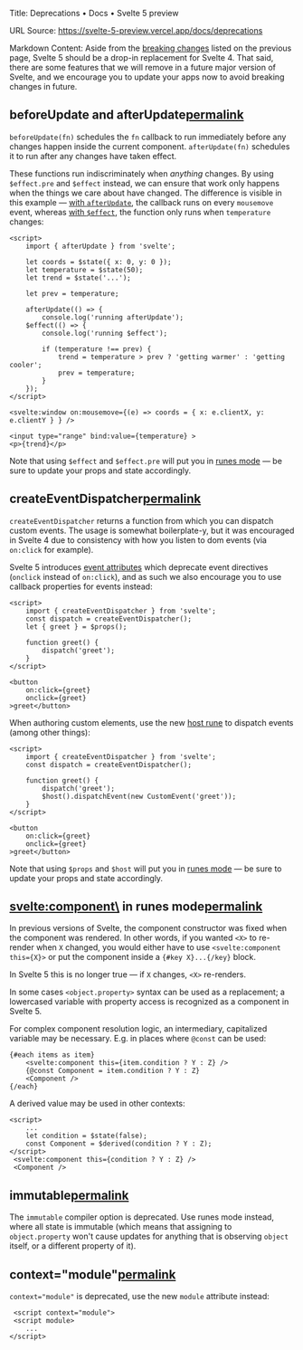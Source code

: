 Title: Deprecations • Docs • Svelte 5 preview

URL Source: https://svelte-5-preview.vercel.app/docs/deprecations

Markdown Content:
Aside from the [breaking changes](https://svelte-5-preview.vercel.app/docs/breaking-changes) listed on the previous page, Svelte 5 should be a drop-in replacement for Svelte 4. That said, there are some features that we will remove in a future major version of Svelte, and we encourage you to update your apps now to avoid breaking changes in future.

beforeUpdate and afterUpdate[permalink](https://svelte-5-preview.vercel.app/docs/deprecations#beforeupdate-and-afterupdate)
---------------------------------------------------------------------------------------------------------------------------

`beforeUpdate(fn)` schedules the `fn` callback to run immediately before any changes happen inside the current component. `afterUpdate(fn)` schedules it to run after any changes have taken effect.

These functions run indiscriminately when _anything_ changes. By using `$effect.pre` and `$effect` instead, we can ensure that work only happens when the things we care about have changed. The difference is visible in this example — [with `afterUpdate`](https://svelte-5-preview.vercel.app/#H4sIAAAAAAAAE21STW-DMAz9K140CSpVtJddUmDaj5i0aezAwKBI-VJi6CqU_74AY-WwiyPbz37PdibWCYme8Y-J6Voh4-zFWnZkdLOz40eUhNH3ZnDNHMl944SlstIVCWWNI5ig7gjdq21rQgjQOaMgWUuTSwRGqESCxhjXeijg0VNEphN8czgf4RYthMNlwxEqi66mweEd_HTeARzq9p5KsixL1uyGsA7HCNh1-tWxU5qmByhKmJY6aoz2RmImTZ8mbtBa6H4_10ZAqxUdpHudD0WxkB62fhVtKvewclX2DEmPRDPFtXYKXQL8Hop7kjG08dH_w8REmJ9lcfnpfhadr6vnV6FbcwWjuTKDR2VGLKYUl6n_brEcAbNGCtT0thxj897jLQOc1p5C2yFuPn6LomKu1j1WDL4iAx9rOcTGO3kBYk1uy2lZQchPtoxfSJlWdAJbxskNGD7DD-pLlz59AgAA), the callback runs on every `mousemove` event, whereas [with `$effect`](https://svelte-5-preview.vercel.app/#H4sIAAAAAAAAE21SwW6EIBD9lSnZRDfZuHvphapN_6JN7cHqaEgQCIxuG8O_F7VUDw0JZOY93gxvmFknJDrG32em6gEZZy_GsAujb7MEbkJJGGKnR9ssmdw1VhgqK1WRRIJGa9s6KODkqCZMZ_jicLvAd9jBn58ij3AwaGsaLe7kx9uBYFG1O5RkWZZsaGQYi1MgHJQWOIAn7DpsKE3PUJQwr3eo0cppiZnUfZrYUSmhevhlRmHadtFBeuzvoSjWYueoVVHs7kgrt46eIemRaJG_13ZAmwDfU8EfGVKxHv3_iAD45VgNy6-7xyrfRsDvQrX6DlrxQY8OBz1hMae4vvhvBqv5mDVSoKLXdQgxegMf1nXTFMqMwfEw46JitlY9Vgw-QwU-1XIMwof2PIQ7uSnn1QKfX00Z_sOgW9EJbBknO6L_8D9aLfICSgIAAA==), the function only runs when `temperature` changes:

```
<script>
	import { afterUpdate } from 'svelte';

	let coords = $state({ x: 0, y: 0 });
	let temperature = $state(50);
	let trend = $state('...');

	let prev = temperature;

	afterUpdate(() => {
		console.log('running afterUpdate');
	$effect(() => {
		console.log('running $effect');

		if (temperature !== prev) {
			trend = temperature > prev ? 'getting warmer' : 'getting cooler';
			prev = temperature;
		}
	});
</script>

<svelte:window on:mousemove={(e) => coords = { x: e.clientX, y: e.clientY } } />

<input type="range" bind:value={temperature} >
<p>{trend}</p>
```

Note that using `$effect` and `$effect.pre` will put you in [runes mode](https://svelte-5-preview.vercel.app/docs/runes) — be sure to update your props and state accordingly.

createEventDispatcher[permalink](https://svelte-5-preview.vercel.app/docs/deprecations#createeventdispatcher)
-------------------------------------------------------------------------------------------------------------

`createEventDispatcher` returns a function from which you can dispatch custom events. The usage is somewhat boilerplate-y, but it was encouraged in Svelte 4 due to consistency with how you listen to dom events (via `on:click` for example).

Svelte 5 introduces [event attributes](https://svelte-5-preview.vercel.app/docs/event-handlers) which deprecate event directives (`onclick` instead of `on:click`), and as such we also encourage you to use callback properties for events instead:

```
<script>
	import { createEventDispatcher } from 'svelte';
	const dispatch = createEventDispatcher();
	let { greet } = $props();

	function greet() {
		dispatch('greet');
	}
</script>

<button
	on:click={greet}
	onclick={greet}
>greet</button>
```

When authoring custom elements, use the new [host rune](https://svelte-5-preview.vercel.app/docs/runes#$host) to dispatch events (among other things):

```
<script>
	import { createEventDispatcher } from 'svelte';
	const dispatch = createEventDispatcher();

	function greet() {
		dispatch('greet');
		$host().dispatchEvent(new CustomEvent('greet'));
	}
</script>

<button
	on:click={greet}
	onclick={greet}
>greet</button>
```

Note that using `$props` and `$host` will put you in [runes mode](https://svelte-5-preview.vercel.app/docs/runes) — be sure to update your props and state accordingly.

<svelte:component\> in runes mode[permalink](https://svelte-5-preview.vercel.app/docs/deprecations#svelte-component-in-runes-mode)
----------------------------------------------------------------------------------------------------------------------------------

In previous versions of Svelte, the component constructor was fixed when the component was rendered. In other words, if you wanted `<X>` to re-render when `X` changed, you would either have to use `<svelte:component this={X}>` or put the component inside a `{#key X}...{/key}` block.

In Svelte 5 this is no longer true — if `X` changes, `<X>` re-renders.

In some cases `<object.property>` syntax can be used as a replacement; a lowercased variable with property access is recognized as a component in Svelte 5.

For complex component resolution logic, an intermediary, capitalized variable may be necessary. E.g. in places where `@const` can be used:

```
{#each items as item}
	<svelte:component this={item.condition ? Y : Z} />
	{@const Component = item.condition ? Y : Z}
	<Component />
{/each}
```

A derived value may be used in other contexts:

```
<script>
	...
	let condition = $state(false);
	const Component = $derived(condition ? Y : Z);
</script>
 <svelte:component this={condition ? Y : Z} />
 <Component />
```

immutable[permalink](https://svelte-5-preview.vercel.app/docs/deprecations#immutable)
-------------------------------------------------------------------------------------

The `immutable` compiler option is deprecated. Use runes mode instead, where all state is immutable (which means that assigning to `object.property` won't cause updates for anything that is observing `object` itself, or a different property of it).

context="module"[permalink](https://svelte-5-preview.vercel.app/docs/deprecations#context-module)
-------------------------------------------------------------------------------------------------

`context="module"` is deprecated, use the new `module` attribute instead:

```
 <script context="module">
 <script module>
	...
</script>
```